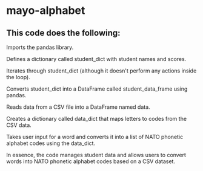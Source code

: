 # mayo-alphabet
## This code does the following:

Imports the pandas library.

Defines a dictionary called student_dict with student names and scores.

Iterates through student_dict (although it doesn't perform any actions inside the loop).

Converts student_dict into a DataFrame called student_data_frame using pandas.

Reads data from a CSV file into a DataFrame named data.

Creates a dictionary called data_dict that maps letters to codes from the CSV data.

Takes user input for a word and converts it into a list of NATO phonetic alphabet codes using the data_dict.

In essence, the code manages student data and allows users to convert words into NATO phonetic alphabet codes based on a CSV dataset.
